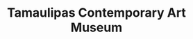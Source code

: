 ---
title: Tamaulipas Contemporary Art Museum
address: C. Constitución 1, Jardín, 87330 Heroica Matamoros, Tamps.
---